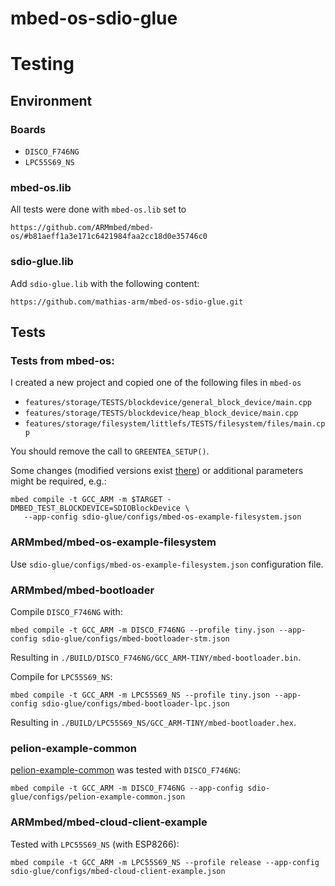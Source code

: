 # mbed-os-sdio-glue

# Testing

## Environment

### Boards

- `DISCO_F746NG`
- `LPC55S69_NS`

### mbed-os.lib

All tests were done with `mbed-os.lib` set to
```
https://github.com/ARMmbed/mbed-os/#b81aeff1a3e171c6421984faa2cc18d0e35746c0
```

### sdio-glue.lib

Add `sdio-glue.lib` with the following content:
```
https://github.com/mathias-arm/mbed-os-sdio-glue.git
```

## Tests

### Tests from mbed-os:

I created a new project and copied one of the following files in `mbed-os`
- `features/storage/TESTS/blockdevice/general_block_device/main.cpp`
- `features/storage/TESTS/blockdevice/heap_block_device/main.cpp`
- `features/storage/filesystem/littlefs/TESTS/filesystem/files/main.cpp`

You should remove the call to `GREENTEA_SETUP()`.

Some changes (modified versions exist [there](https://github.com/mathias-arm/mbed-os/tree/sdio-out-of-tree)) or
additional parameters might be required, e.g.:

```
mbed compile -t GCC_ARM -m $TARGET -DMBED_TEST_BLOCKDEVICE=SDIOBlockDevice \
   --app-config sdio-glue/configs/mbed-os-example-filesystem.json
```

### ARMmbed/mbed-os-example-filesystem

Use `sdio-glue/configs/mbed-os-example-filesystem.json` configuration file.

### ARMmbed/mbed-bootloader

Compile `DISCO_F746NG` with:

```
mbed compile -t GCC_ARM -m DISCO_F746NG --profile tiny.json --app-config sdio-glue/configs/mbed-bootloader-stm.json
```

Resulting in `./BUILD/DISCO_F746NG/GCC_ARM-TINY/mbed-bootloader.bin`.

Compile for `LPC55S69_NS`:

```
mbed compile -t GCC_ARM -m LPC55S69_NS --profile tiny.json --app-config sdio-glue/configs/mbed-bootloader-lpc.json
```

Resulting in `./BUILD/LPC55S69_NS/GCC_ARM-TINY/mbed-bootloader.hex`.

### pelion-example-common

[pelion-example-common](https://os.mbed.com/teams/ST/code/pelion-example-common/)
was tested with `DISCO_F746NG`:

```
mbed compile -t GCC_ARM -m DISCO_F746NG --app-config sdio-glue/configs/pelion-example-common.json
```

### ARMmbed/mbed-cloud-client-example

Tested with `LPC55S69_NS` (with ESP8266):

```
mbed compile -t GCC_ARM -m LPC55S69_NS --profile release --app-config sdio-glue/configs/mbed-cloud-client-example.json
```
